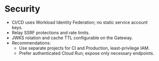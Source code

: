 # Security

- CI/CD uses Workload Identity Federation; no static service account keys.
- Relay SSRF protections and rate limits.
- JWKS rotation and cache TTL configurable on the Gateway.
- Recommendations:
  - Use separate projects for CI and Production, least-privilege IAM.
  - Prefer authenticated Cloud Run; expose only necessary endpoints.
